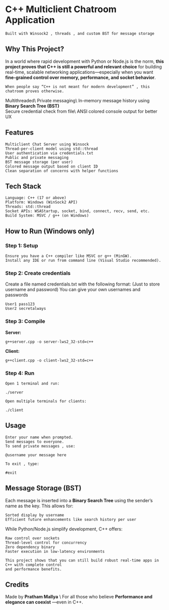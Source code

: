 # C++ Multiclient Chatroom Application 

```
Built with Winsock2 , threads , and custom BST for message storage
```
## Why This Project?

In a world where rapid development with Python or Node.js is the norm, **this project proves that C++ is
still a powerful and relevant choice** for building real-time, scalable networking applications—especially
when you want **fine-grained control over memory, performance, and socket behavior**.

```
When people say “C++ is not meant for modern development” , this chatroom proves otherwise.
```
Multithreaded\ Private messaging\ In-memory message history using **Binary Search Tree (BST)** \
Secure credential check from file\ ANSI colored console output for better UX

## Features

```
Multiclient Chat Server using Winsock
Thread-per-client model using std::thread
User authentication via credentials.txt
Public and private messaging
BST message storage (per user)
Colored message output based on client ID
Clean separation of concerns with helper functions
```
## Tech Stack

```
Language: C++ (17 or above)
Platform: Windows (WinSock2 API)
Threads: std::thread
Socket APIs: WSAStartup, socket, bind, connect, recv, send, etc.
Build System: MSVC / g++ (on Windows)
```

## How to Run (Windows only)

### Step 1: Setup

```
Ensure you have a C++ compiler like MSVC or g++ (MinGW).
Install any IDE or run from command line (Visual Studio recommended).
```
### Step 2: Create credentials

Create a file named credentials.txt with the following format:
(Just to store username and password) 
You can give your own usernames and passwords
```
User1 pass123
User2 secretalways
```
### Step 3: Compile

**Server:**

```
g++server.cpp -o server-lws2_32-std=c++
```
**Client:**

```
g++client.cpp -o client-lws2_32-std=c++
```
### Step 4: Run

```
Open 1 terminal and run:
```
```
./server
```
```
Open multiple terminals for clients:
```
```
./client
```
## Usage

```
Enter your name when prompted.
Send messages to everyone.
To send private messages , use:
```
```
@username your message here
```
```
To exit , type:
```
```
#exit
```
## Message Storage (BST)

Each message is inserted into a **Binary Search Tree** using the sender’s name as the key. This allows for:

```
Sorted display by username
Efficient future enhancements like search history per user
```
While Python/Node.js simplify development, C++ offers:

```
Raw control over sockets
Thread-level control for concurrency
Zero dependency binary
Faster execution in low-latency environments
```
```
This project shows that you can still build robust real-time apps in C++ with complete control
and performance benefits.
```

## Credits

Made by **Pratham Mallya** \ For all those who believe **Performance and elegance can coexist** —even
in C++.



